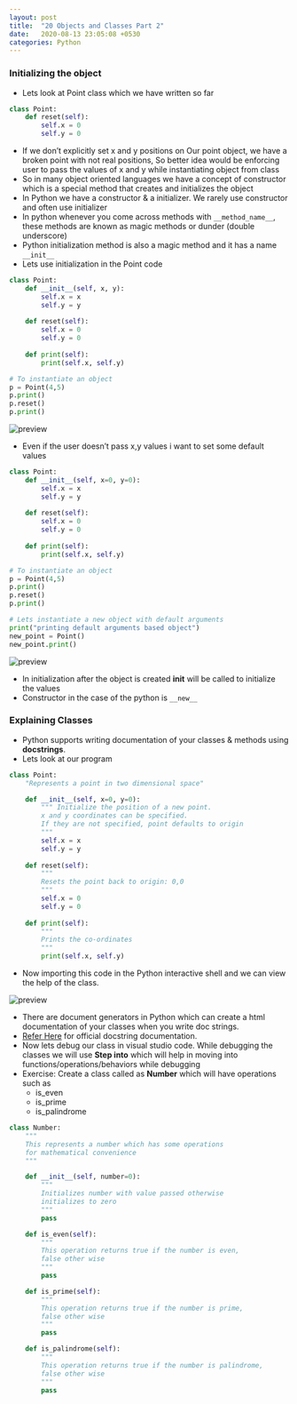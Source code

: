 ```yaml
---
layout: post
title:  "20 Objects and Classes Part 2"
date:   2020-08-13 23:05:08 +0530
categories: Python
---
```

### Initializing the object
* Lets look at Point class which we have written so far
```python
class Point:
    def reset(self):
        self.x = 0
        self.y = 0
```
* If we don’t explicitly set x and y positions on Our point object, we have a broken point with not real positions, So better idea would be enforcing user to pass the values of x and y while instantiating object from class
* So in many object oriented languages we have a concept of constructor which is a special method that creates and initializes the object
* In Python we have a constructor & a initializer. We rarely use constructor and often use initializer
* In python whenever you come across methods with ```__method_name__```, these methods are known as magic methods or dunder (double underscore)
* Python initialization method is also a magic method and it has a name ```__init__```
* Lets use initialization in the Point code
```python
class Point:
    def __init__(self, x, y):
        self.x = x
        self.y = y
    
    def reset(self):
        self.x = 0
        self.y = 0
    
    def print(self):
        print(self.x, self.y)

# To instantiate an object
p = Point(4,5)
p.print()
p.reset()
p.print()
```
![preview](../../../../assets/python68.png)

* Even if the user doesn’t pass x,y values i want to set some default values
```python
class Point:
    def __init__(self, x=0, y=0):
        self.x = x
        self.y = y
    
    def reset(self):
        self.x = 0
        self.y = 0
    
    def print(self):
        print(self.x, self.y)

# To instantiate an object
p = Point(4,5)
p.print()
p.reset()
p.print()

# Lets instantiate a new object with default arguments
print("printing default arguments based object")
new_point = Point()
new_point.print()
```
![preview](../../../../assets/python69.png)

* In initialization after the object is created __init__ will be called to initialize the values
* Constructor in the case of the python is ```__new__```

### Explaining Classes
* Python supports writing documentation of your classes & methods using __docstrings__.
* Lets look at our program
```python
class Point:
    "Represents a point in two dimensional space"

    def __init__(self, x=0, y=0):
        """ Initialize the position of a new point. 
        x and y coordinates can be specified. 
        If they are not specified, point defaults to origin
        """
        self.x = x
        self.y = y
    
    def reset(self):
        """
        Resets the point back to origin: 0,0
        """
        self.x = 0
        self.y = 0
    
    def print(self):
        """
        Prints the co-ordinates
        """
        print(self.x, self.y)
```
* Now importing this code in the Python interactive shell and we can view the help of the class.

![preview](../../../../assets/python70.png)

* There are document generators in Python which can create a html documentation of your classes when you write doc strings.
* [Refer Here](https://www.python.org/dev/peps/pep-0257/#:~:text=A%20docstring%20is%20a%20string,module%20should%20also%20have%20docstrings.) for official docstring documentation.
* Now lets debug our class in visual studio code. While debugging the classes we will use __Step into__ which will help in moving into functions/operations/behaviors while debugging
* Exercise: Create a class called as __Number__ which will have operations such as
  * is_even
  * is_prime
  * is_palindrome
```python
class Number:
    """ 
    This represents a number which has some operations 
    for mathematical convenience
    """

    def __init__(self, number=0):
        """
        Initializes number with value passed otherwise
        initializes to zero
        """
        pass

    def is_even(self):
        """
        This operation returns true if the number is even,
        false other wise
        """
        pass

    def is_prime(self):
        """
        This operation returns true if the number is prime,
        false other wise
        """
        pass

    def is_palindrome(self):
        """
        This operation returns true if the number is palindrome,
        false other wise
        """
        pass
```